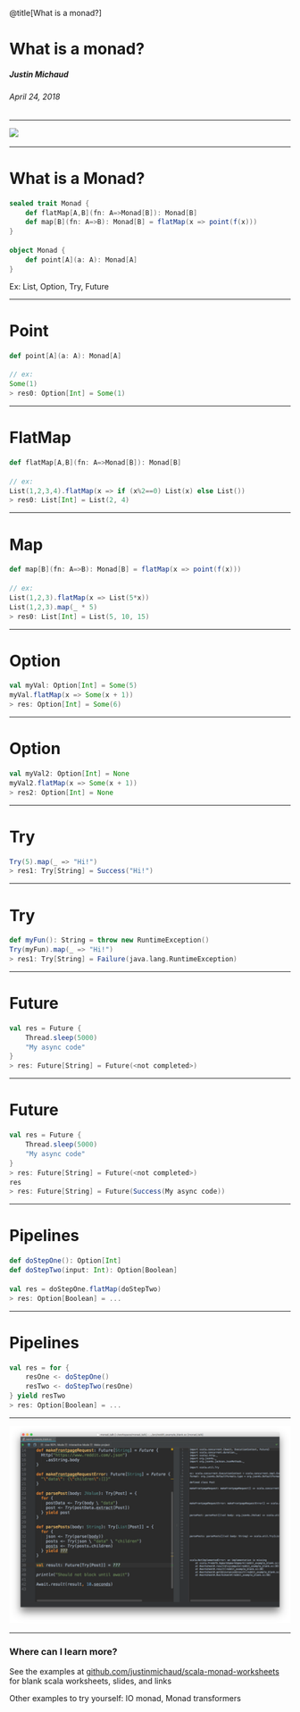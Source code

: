 @title[What is a monad?]

# What is a monad?
##### Justin Michaud
###### April 24, 2018

---

![](https://imgs.xkcd.com/comics/haskell.png)

---

# What is a Monad?
```scala
sealed trait Monad {
    def flatMap[A,B](fn: A=>Monad[B]): Monad[B]
    def map[B](fn: A=>B): Monad[B] = flatMap(x => point(f(x)))
}

object Monad {
    def point[A](a: A): Monad[A]
}
```

Ex: List, Option, Try, Future

---

# Point
```scala
def point[A](a: A): Monad[A]

// ex:
Some(1)
> res0: Option[Int] = Some(1)
```

---

# FlatMap
```scala
def flatMap[A,B](fn: A=>Monad[B]): Monad[B]

// ex:
List(1,2,3,4).flatMap(x => if (x%2==0) List(x) else List())
> res0: List[Int] = List(2, 4)
```

---

# Map
```scala
def map[B](fn: A=>B): Monad[B] = flatMap(x => point(f(x)))

// ex:
List(1,2,3).flatMap(x => List(5*x))
List(1,2,3).map(_ * 5)
> res0: List[Int] = List(5, 10, 15)
```

---

# Option
```scala
val myVal: Option[Int] = Some(5)
myVal.flatMap(x => Some(x + 1))
> res: Option[Int] = Some(6)
```

---

# Option
```scala
val myVal2: Option[Int] = None
myVal2.flatMap(x => Some(x + 1))
> res2: Option[Int] = None
```

---

# Try

```scala
Try(5).map(_ => "Hi!")
> res1: Try[String] = Success("Hi!")
```

---

# Try

```scala
def myFun(): String = throw new RuntimeException()
Try(myFun).map(_ => "Hi!")
> res1: Try[String] = Failure(java.lang.RuntimeException)
```

---

# Future

```scala
val res = Future {
    Thread.sleep(5000)
    "My async code"
}
> res: Future[String] = Future(<not completed>)
```

---

# Future

```scala
val res = Future {
    Thread.sleep(5000)
    "My async code"
}
> res: Future[String] = Future(<not completed>)
res
> res: Future[String] = Future(Success(My async code))
```

---

# Pipelines

```scala
def doStepOne(): Option[Int]
def doStepTwo(input: Int): Option[Boolean]

val res = doStepOne.flatMap(doStepTwo)
> res: Option[Boolean] = ...
```

---

# Pipelines

```scala
val res = for {
    resOne <- doStepOne()
    resTwo <- doStepTwo(resOne)
} yield resTwo
> res: Option[Boolean] = ...
```

---

![](img/1.png)

---

### Where can I learn more?
See the examples at [github.com/justinmichaud/scala-monad-worksheets](https://github.com/justinmichaud/scala-monad-worksheets) for
blank scala worksheets, slides, and links

Other examples to try yourself: IO monad, Monad transformers
